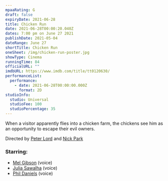 ```yaml
---
mpaaRating: G
draft: false
expiryDate: 2021-06-28
title: Chicken Run
date: 2021-06-28T00:00:20.040Z
dates: 7:00 pm on June 27 2021
publishDate: 2021-05-04
dateRange: June 27
shortTitle: Chicken Run
oneSheet: /img/chicken-run-poster.jpg
showType: Cinema
runningTime: 84
officialURL: ""
imdbURL: https://www.imdb.com/title/tt0120630/
performanceList:
  performance:
    - date: 2021-06-28T00:00:00.000Z
      format: 2D
studioInfo:
  studio: Universal
  studioFee: 100
  studioPercentage: 35
---
```

When a visitor apparently flies into a chicken farm, the chickens see him as an opportunity to escape their evil owners.

Directed by [Peter Lord](https://www.imdb.com/name/nm0520485/?ref_=tt_ov_dr) and [Nick Park](https://www.imdb.com/name/nm0661910/?ref_=tt_ov_dr)

### Starring:

  - [Mel Gibson](https://www.imdb.com/name/nm0000154/?ref_=tt_ov_st) (voice)
  - [Julia Sawalha](https://www.imdb.com/name/nm0768018/?ref_=tt_ov_st) (voice)
  - [Phil Daniels](https://www.imdb.com/name/nm0200057/?ref_=tt_ov_st) (voice)
